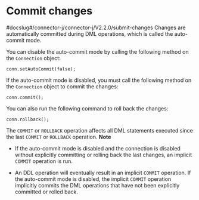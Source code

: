Commit changes 
===================================
#docslug#/connector-j/connector-j/V2.2.0/submit-changes
Changes are automatically committed during DML operations, which is called the auto-commit mode. 

You can disable the auto-commit mode by calling the following method on the `Connection` object:

```unknow
conn.setAutoCommit(false);
```



If the auto-commit mode is disabled, you must call the following method on the `Connection` object to commit the changes:

```unknow
conn.commit();
```



You can also run the following command to roll back the changes:

```unknow
conn.rollback();
```



The `COMMIT` or `ROLLBACK` operation affects all DML statements executed since the last `COMMIT` or `ROLLBACK` operation. 
**Note**



* If the auto-commit mode is disabled and the connection is disabled without explicitly committing or rolling back the last changes, an implicit `COMMIT` operation is run.

  

* An DDL operation will eventually result in an implicit `COMMIT` operation. If the auto-commit mode is disabled, the implicit `COMMIT` operation implicitly commits the DML operations that have not been explicitly committed or rolled back.

  



